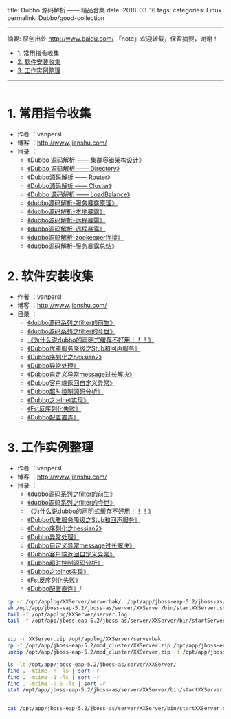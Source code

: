 title: Dubbo 源码解析 —— 精品合集
date: 2018-03-16
tags:
categories: Linux
permalink: Dubbo/good-collection

-------

摘要: 原创出处 http://www.baidu.com/ 「note」欢迎转载，保留摘要，谢谢！

- [1. 常用指令收集](https://github.com/vanpersl/note/blob/master/Linux/Linux_%E5%B8%B8%E7%94%A8%E6%8C%87%E4%BB%A4%E5%90%88%E9%9B%86.md#1-%E5%B8%B8%E7%94%A8%E6%8C%87%E4%BB%A4%E6%94%B6%E9%9B%86)
- [2. 软件安装收集](https://github.com/vanpersl/note/blob/master/Linux/Linux_%E5%B8%B8%E7%94%A8%E6%8C%87%E4%BB%A4%E5%90%88%E9%9B%86.md#2-%E8%BD%AF%E4%BB%B6%E5%AE%89%E8%A3%85%E6%94%B6%E9%9B%86)
- [3. 工作实例整理](https://github.com/vanpersl/note/blob/master/Linux/Linux_%E5%B8%B8%E7%94%A8%E6%8C%87%E4%BB%A4%E5%90%88%E9%9B%86.md#3-%E5%B7%A5%E4%BD%9C%E5%AE%9E%E4%BE%8B%E6%95%B4%E7%90%86)


-------


-------

# 1. 常用指令收集

* 作者 ：vanpersl
* 博客 ：http://www.jianshu.com/
* 目录 ：
    * [《Dubbo 源码解析 —— 集群容错架构设计》](https://mp.weixin.qq.com/s?__biz=MzUzMTA2NTU2Ng==&mid=2247483767&idx=1&sn=faf031cdc362599276d3cc58598dd51d&chksm=fa497ec6cd3ef7d0729f6dff9baa116b91dfa6624ffac618620d46558d1d23afeb4b9cf789d2#rd) 
    * [《Dubbo 源码解析 —— Directory》](https://mp.weixin.qq.com/s?__biz=MzUzMTA2NTU2Ng==&mid=2247483776&idx=1&sn=0410235af44b2991c163cfdfefeb26e4&chksm=fa497e31cd3ef727d30b1000a6e805c1c69fe65aef5b771d93b5283be4141850d234d5d765c0#rd)
    * [《Dubbo源码解析 —— Router》](https://mp.weixin.qq.com/s?__biz=MzUzMTA2NTU2Ng==&mid=2247483785&idx=1&sn=a858a8cef7ecd86ac966138bfc28e6e0&chksm=fa497e38cd3ef72e3a16ef1c7294c379c73785de6e64388ec3e82986eda9bb4dfffbbb29b81e#rd)
    * [《Dubbo源码解析 —— Cluster》](https://mp.weixin.qq.com/s?__biz=MzUzMTA2NTU2Ng==&mid=2247483794&idx=1&sn=02f1685fc1b0d32e3490d4d7536d6a6e&chksm=fa497e23cd3ef7351e30893cc79205fd684f69d1643056342b16dcdd20ac0293d1bcbaae60ab#rd)
    * [《Dubbo 源码解析 —— LoadBalance》](http://www.jianshu.com/p/53feb7f5f5d9)
    * [《dubbo源码解析-服务暴露原理》](http://www.jianshu.com/p/60a9263f2ee2)
    * [《dubbo源码解析-本地暴露》](http://www.jianshu.com/p/1c53767359c6)
    * [《dubbo源码解析-远程暴露》](http://www.jianshu.com/p/893f7e6e0c58)
    * [《dubbo源码解析-远程暴露》](http://www.jianshu.com/p/893f7e6e0c58)
    * [《dubbo源码解析-zookeeper连接》](http://www.jianshu.com/p/f06d62fd1a73)
    * [《dubbo源码解析-服务暴露总结》](http://www.jianshu.com/u/f7daa458b874)

# 2. 软件安装收集

* 作者 ：vanpersl
* 博客 ：http://www.jianshu.com/
* 目录 ：
    * [《dubbo源码系列之filter的前生》](https://my.oschina.net/qixiaobo025/blog/995254)
    * [《dubbo源码系列之filter的今世》](https://my.oschina.net/qixiaobo025/blog/995281)
    * [《为什么说dubbo的声明式缓存不好用！！！》](https://my.oschina.net/qixiaobo025/blog/995772)
    * [《Dubbo优雅服务降级之Stub和回声服务》](https://my.oschina.net/qixiaobo025/blog/1014845)
    * [《Dubbo序列化之hessian2》](https://my.oschina.net/qixiaobo025/blog/1073902)
    * [《Dubbo异常处理》](https://my.oschina.net/qixiaobo025/blog/1142720)
    * [《Dubbo自定义异常message过长解决》](https://my.oschina.net/qixiaobo025/blog/1153876)
    * [《Dubbo客户端返回自定义异常》](https://my.oschina.net/qixiaobo025/blog/1154492)
    * [《Dubbo超时控制源码分析》](https://my.oschina.net/qixiaobo025/blog/1186779)
    * [《Dubbo之telnet实现》](https://my.oschina.net/qixiaobo025/blog/1417321)
    * [《Fst反序列化失败》](https://my.oschina.net/qixiaobo025/blog/1519566)
    * [《Dubbo配置直连》](https://my.oschina.net/qixiaobo025/blog/1527009)
    

# 3. 工作实例整理

* 作者 ：vanpersl
* 博客 ：http://www.jianshu.com/
* 目录 ：
    * [《dubbo源码系列之filter的前生》](https://my.oschina.net/qixiaobo025/blog/995254)
    * [《dubbo源码系列之filter的今世》](https://my.oschina.net/qixiaobo025/blog/995281)
    * [《为什么说dubbo的声明式缓存不好用！！！》](https://my.oschina.net/qixiaobo025/blog/995772)
    * [《Dubbo优雅服务降级之Stub和回声服务》](https://my.oschina.net/qixiaobo025/blog/1014845)
    * [《Dubbo序列化之hessian2》](https://my.oschina.net/qixiaobo025/blog/1073902)
    * [《Dubbo异常处理》](https://my.oschina.net/qixiaobo025/blog/1142720)
    * [《Dubbo自定义异常message过长解决》](https://my.oschina.net/qixiaobo025/blog/1153876)
    * [《Dubbo客户端返回自定义异常》](https://my.oschina.net/qixiaobo025/blog/1154492)
    * [《Dubbo超时控制源码分析》](https://my.oschina.net/qixiaobo025/blog/1186779)
    * [《Dubbo之telnet实现》](https://my.oschina.net/qixiaobo025/blog/1417321)
    * [《Fst反序列化失败》](https://my.oschina.net/qixiaobo025/blog/1519566)
    * [《Dubbo配置直连》](https://my.oschina.net/qixiaobo025/blog/1527009)/
    
```sh
cp -r /opt/applog/XXServer/serverbak/. /opt/app/jboss-eap-5.2/jboss-as/server/XXServer/
sh /opt/app/jboss-eap-5.2/jboss-as/server/XXServer/bin/startXXServer.sh
tail -f /opt/applog/XXServer/server.log
tail -f /opt/app/jboss-eap-5.2/jboss-as/server/XXServer/bin/startServer.log


zip -r XXServer.zip /opt/applog/XXServer/serverbak
cp -f /opt/app/jboss-eap-5.2/mod_cluster/XXServer.zip /opt/app/jboss-eap-5.2/jboss-as/server/XXServer.zip
unzip /opt/app/jboss-eap-5.2/mod_cluster/XXServer.zip -d /opt/app/jboss-eap-5.2/jboss-as/server/XXServer/

ls -lt /opt/app/jboss-eap-5.2/jboss-as/server/XXServer/
find . -mtime -n -ls | sort -r
find . -mtime -1 -ls | sort -r
find . -mtime -0.5 -ls | sort -r
stat /opt/app/jboss-eap-5.2/jboss-as/server/XXServer/bin/startXXServer.sh


cat /opt/app/jboss-eap-5.2/jboss-as/server/XXServer/bin/startXXServer.sh
```
